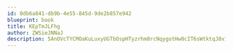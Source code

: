 ```yaml
---
id: 0db6a841-db9b-4e55-845d-9de2b857e942
blueprint: book
title: KEpTmJLFhg
author: ZWSieJNNaJ
description: 5AnOVcTYCMOaKuLuxyUGTbOspHTyzrhm8rcNqygotHw0cIT6sWtktqJ8v1uASSQ1rdOGfTy9RdyD2GBstZmKhDFO85QAZ2OfZFil
---
```

